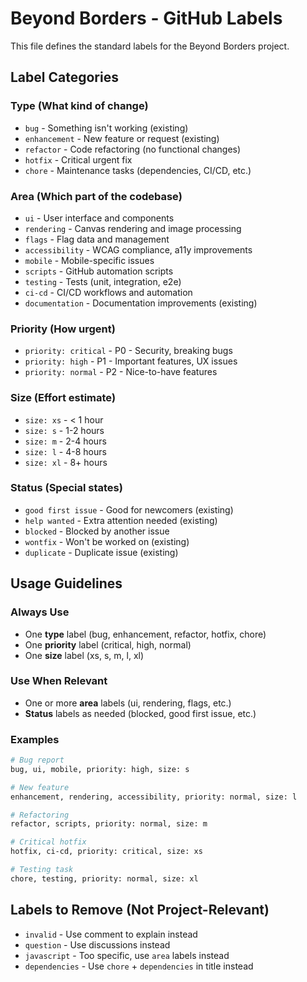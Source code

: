 # Beyond Borders - GitHub Labels

This file defines the standard labels for the Beyond Borders project.

## Label Categories

### Type (What kind of change)
- `bug` - Something isn't working (existing)
- `enhancement` - New feature or request (existing)
- `refactor` - Code refactoring (no functional changes)
- `hotfix` - Critical urgent fix
- `chore` - Maintenance tasks (dependencies, CI/CD, etc.)

### Area (Which part of the codebase)
- `ui` - User interface and components
- `rendering` - Canvas rendering and image processing
- `flags` - Flag data and management
- `accessibility` - WCAG compliance, a11y improvements
- `mobile` - Mobile-specific issues
- `scripts` - GitHub automation scripts
- `testing` - Tests (unit, integration, e2e)
- `ci-cd` - CI/CD workflows and automation
- `documentation` - Documentation improvements (existing)

### Priority (How urgent)
- `priority: critical` - P0 - Security, breaking bugs
- `priority: high` - P1 - Important features, UX issues
- `priority: normal` - P2 - Nice-to-have features

### Size (Effort estimate)
- `size: xs` - < 1 hour
- `size: s` - 1-2 hours
- `size: m` - 2-4 hours
- `size: l` - 4-8 hours
- `size: xl` - 8+ hours

### Status (Special states)
- `good first issue` - Good for newcomers (existing)
- `help wanted` - Extra attention needed (existing)
- `blocked` - Blocked by another issue
- `wontfix` - Won't be worked on (existing)
- `duplicate` - Duplicate issue (existing)

## Usage Guidelines

### Always Use
- One **type** label (bug, enhancement, refactor, hotfix, chore)
- One **priority** label (critical, high, normal)
- One **size** label (xs, s, m, l, xl)

### Use When Relevant
- One or more **area** labels (ui, rendering, flags, etc.)
- **Status** labels as needed (blocked, good first issue, etc.)

### Examples

```bash
# Bug report
bug, ui, mobile, priority: high, size: s

# New feature
enhancement, rendering, accessibility, priority: normal, size: l

# Refactoring
refactor, scripts, priority: normal, size: m

# Critical hotfix
hotfix, ci-cd, priority: critical, size: xs

# Testing task
chore, testing, priority: normal, size: xl
```

## Labels to Remove (Not Project-Relevant)
- `invalid` - Use comment to explain instead
- `question` - Use discussions instead
- `javascript` - Too specific, use `area` labels instead
- `dependencies` - Use `chore` + `dependencies` in title instead

